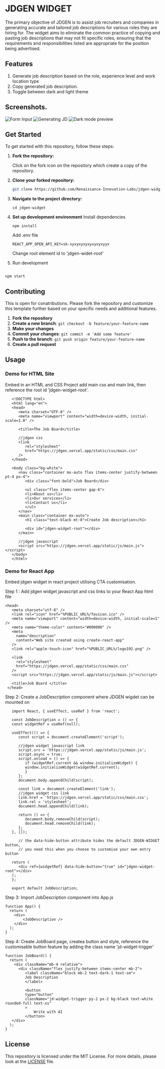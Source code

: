 # JDGEN WIDGET

The primary objective of JDGEN is to assist job recruiters and companies in generating accurate and tailored job descriptions for various roles they are hiring for. The widget aims to eliminate the common practice of copying and pasting job descriptions that may not fit specific roles, ensuring that the requirements and responsibilities listed are appropriate for the position being advertised.

## Features

1. Generate job description based on the role, experience level and work location type
2. Copy generated job description.
3. Toggle between dark and light theme

## Screenshots.

![Form Input](src/assets/images/Jdgen-1.png) ![Generating JD](src/assets/images/Jdgen-2.png)
![Dark mode preview](src/assets/images/Jdgen-3.png)

## Get Started

To get started with this repository, follow these steps:

1. **Fork the repository:**

   Click on the fork icon on the repository which create a copy of the repository.

2. **Clone your forked repository:**

   ```bash
   git clone https://github.com/Renaissance-Innovation-Labs/jdgen-widget.git
   ```

3. **Navigate to the project directory:**

   ```
   cd jdgen-widget
   ```

4. **Set up development environment**
   Install dependencies

   ```
   npm install
   ```

   Add .env file

   ```
   REACT_APP_OPEN_API_KEY=sk-xyxyxyxyxyxyxyxyyx

   ```

   Change root element id to 'jdgen-widet-root'

5. Run development

```

npm start

```

## Contributing

This is open for conatributions. Please fork the repository and customize this template further based on your specific needs and additional features.

1. **Fork the repository**
2. **Create a new branch**: `git checkout -b feature/your-feature-name`
3. **Make your changes**
4. **Commit your changes**: `git commit -m 'Add some feature'`
5. **Push to the branch**: `git push origin feature/your-feature-name`
6. **Create a pull request**

## Usage

### Demo for HTML Site

Embed in an HTML and CSS Project add main css and main link, then reference the root id 'jdgen-widget-root'.

```
   <!DOCTYPE html>
   <html lang="en">
   <head>
      <meta charset="UTF-8" />
      <meta name="viewport" content="width=device-width, initial-scale=1.0" />

      <title>The Job Board</title>

      //jdgen css
      <link
         rel="stylesheet"
         href="https://jdgen.vercel.app/static/css/main.css"
      />
   </head>

   <body class="bg-white">
      <nav class="container mx-auto flex items-center justify-between pt-4 px-4">
         <div class="font-bold">Job Board</div>

         <ul class="flex items-center gap-6">
         <li>About us</li>
         <li>Our services</li>
         <li>Contact us</li>
         </ul>
      </nav>
      <main class="container mx-auto">
         <h1 class="text-black mt-8">Create Job description</h1>

         <div id="jdgen-widget-root"></div>
      </main>

      //jdgen javascript
      <script src="https://jdgen.vercel.app/static/js/main.js"></script>
   </body>
   </html>
```

### Demo for React App

Embed jdgen widget in react project utilising CTA customisation.

Step 1 : Add jdgen widget javascript and css links to your React App html file

```
<head>
   <meta charset="utf-8" />
   <link rel="icon" href="%PUBLIC_URL%/favicon.ico" />
   <meta name="viewport" content="width=device-width, initial-scale=1" />
   <meta name="theme-color" content="#000000" />
   <meta
     name="description"
     content="Web site created using create-react-app"
   />
   <link rel="apple-touch-icon" href="%PUBLIC_URL%/logo192.png" />

   <link
     rel="stylesheet"
     href="https://jdgen.vercel.app/static/css/main.css"
   />
   <script src="https://jdgen.vercel.app/static/js/main.js"></script>

   <title>Job Board </title>
 </head>
```

Step 2: Create a JobDescription component where JDGEN wigdet can be mounted on

```
   import React, { useEffect, useRef } from 'react';

   const JobDescription = () => {
   const widgetRef = useRef(null);

   useEffect(() => {
      const script = document.createElement('script');

      //jdgen widget javascript link
      script.src = 'https://jdgen.vercel.app/static/js/main.js';
      script.async = true;
      script.onload = () => {
         if (widgetRef.current && window.initializeWidget) {
         window.initializeWidget(widgetRef.current);
         }
      };
      document.body.appendChild(script);

      const link = document.createElement('link');
      //jdgen widget css link
      link.href = 'https://jdgen.vercel.app/static/css/main.css';
      link.rel = 'stylesheet';
      document.head.appendChild(link);

      return () => {
         document.body.removeChild(script);
         document.head.removeChild(link);
      };
   }, []);

      // the data-hide-button attribute hides the default JDGEN-WIDGET button,
      // you need this when you choose to customise your own entry button

   return (
      <div ref={widgetRef} data-hide-button="true" id="jdgen-widget-root"></div>
   );
   };

   export default JobDescription;
```

Step 3: Import JobDescription component into App.js

```
function App() {
  return (
    <div>
        <JobDescription />
    </div>
  );
}
```

Step 4: Create JobBoard page, createa button and style, reference the customisable button feature by adding the class name 'jd-widget-trigger'

```
function JobBoard() {
  return (
    <div className="mb-4 relative">
      <div className="flex justify-between items-center mb-2">
         <label className="block mb-2 text-dark-1 text-sm">
         Job Description
         </label>

         <button
         type="button"
         className="jd-widget-trigger py-2 px-2 bg-black text-white rounded-full text-xs"
         >
             Write with AI
         </button>
   </div>
  );
}
```

## License

This repository is licensed under the MIT License. For more details, please look at the [LICENSE](LICENSE) file.
